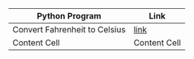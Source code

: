 | Python Program  | Link |
| ------------- | ------------- |
| Convert Fahrenheit to Celsius |[link](https://github.com/NitulKalita/Python-CLI/blob/master/Fahrenheit%20to%20Celsius.py)  |
| Content Cell  | Content Cell  |
